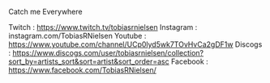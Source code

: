 Catch me Everywhere 

Twitch : https://www.twitch.tv/tobiasrnielsen
Instagram : instagram.com/TobiasRNielsen
Youtube : https://www.youtube.com/channel/UCp0lyd5wk7TOvHvCa2gDF1w
Discogs : https://www.discogs.com/user/tobiasrnielsen/collection?sort_by=artists_sort&sort=artist&sort_order=asc
Facebook : https://www.facebook.com/TobiasRNielsen/

<!---
tobiasrnielsen/tobiasrnielsen is a ✨ special ✨ repository because its `README.md` (this file) appears on your GitHub profile.
You can click the Preview link to take a look at your changes.
--->
